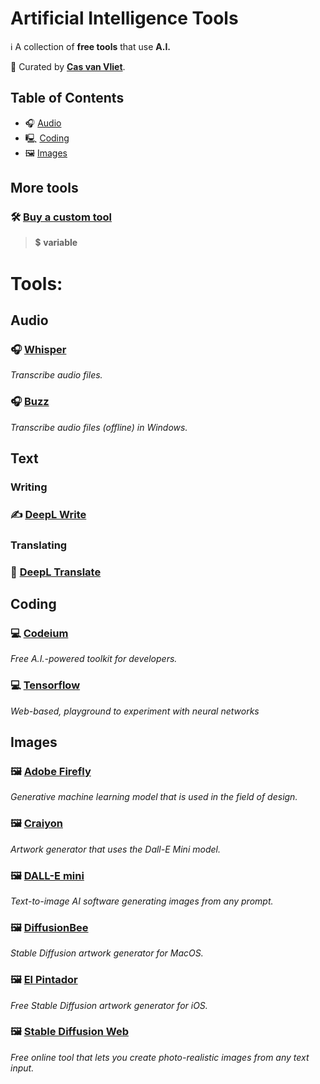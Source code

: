 # Artificial Intelligence Tools

ℹ️ A collection of **free tools** that use **A.I.**

👀 Curated by [**Cas van Vliet**](https://casvanvliet.substack.com).

## Table of Contents

- 🎧 [Audio](#audio)
- 🖳 [Coding](#coding)
- 🖼 [Images](#images)

## More tools

### 🛠️ [Buy a **custom tool**](mailto:workcommunication@duck.com)
> 💲 **variable**

# Tools:

## Audio

### 🎧 [Whisper](https://replicate.com/openai/whisper)

*Transcribe audio files.*

### 🎧 [Buzz](https://github.com/chidiwilliams/buzz/releases)

*Transcribe audio files (offline) in Windows.*

## Text

### Writing

### ✍️ [DeepL Write](https://www.deepl.com/write)

### Translating 

### 📝 [DeepL Translate](https://www.deepl.com/translate)

## Coding

### 💻 [Codeium](https://codeium.com/)

*Free A.I.-powered toolkit for developers.*

### 💻 [Tensorflow](https://playground.tensorflow.org/)

*Web-based, playground to experiment with neural networks*

## Images

### 🖼 [Adobe Firefly](https://www.adobe.com/sensei/generative-ai/firefly.html)

*Generative machine learning model that is used in the field of design.*

### 🖼 [Craiyon](https://www.craiyon.com/)

*Artwork generator that uses the Dall-E Mini model.*

### 🖼 [DALL-E mini](https://dallemini.com/)

*Text-to-image AI software generating images from any prompt.*

### 🖼 [DiffusionBee](https://diffusionbee.com/)

*Stable Diffusion artwork generator for MacOS.*

### 🖼 [El Pintador](https://apps.apple.com/us/app/el-pintador/)

*Free Stable Diffusion artwork generator for iOS.*

### 🖼 [Stable Diffusion Web](https://stablediffusionweb.com/)

*Free online tool that lets you create photo-realistic images from any text input.*
